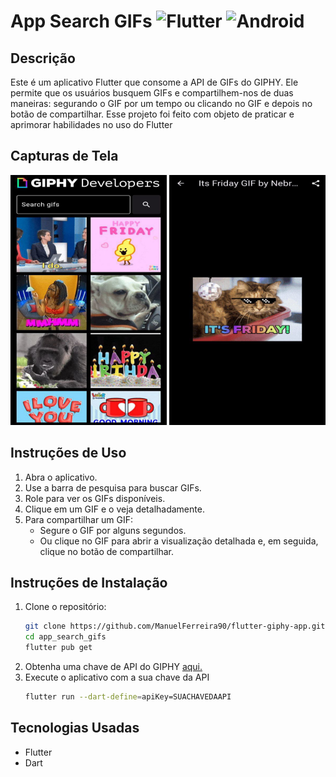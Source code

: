 # App Search GIFs   ![Flutter](https://img.shields.io/badge/Flutter-%2302569B.svg?style=for-the-badge&logo=Flutter&logoColor=white) ![Android](https://img.shields.io/badge/Android-3DDC84?style=for-the-badge&logo=android&logoColor=white)

## Descrição
Este é um aplicativo Flutter que consome a API de GIFs do GIPHY. Ele permite que os usuários busquem GIFs e compartilhem-nos de duas maneiras: segurando o GIF por um tempo ou clicando no GIF e depois no botão de compartilhar. Esse projeto foi feito com objeto de praticar e aprimorar habilidades no uso do Flutter

## Capturas de Tela
<div>
    <img src="./Images_readme/gifs.jpg" alt="Página Inicial" width=250 height=400>
    <img src="./Images_readme/gif_page.jpg" alt="Página do GIF" width=250 height=400>
</div>

## Instruções de Uso
1. Abra o aplicativo.
2. Use a barra de pesquisa para buscar GIFs.
3. Role para ver os GIFs disponíveis.
4. Clique em um GIF e o veja detalhadamente.
5. Para compartilhar um GIF:
   - Segure o GIF por alguns segundos.
   - Ou clique no GIF para abrir a visualização detalhada e, em seguida, clique no botão de compartilhar.

## Instruções de Instalação
1. Clone o repositório:
   ```bash
   git clone https://github.com/ManuelFerreira90/flutter-giphy-app.git
   cd app_search_gifs
   flutter pub get
2. Obtenha uma chave de API do GIPHY [aqui.](https://developers.giphy.com/)
3. Execute o aplicativo com a sua chave da API
   ```bash
   flutter run --dart-define=apiKey=SUACHAVEDAAPI
   ```

## Tecnologias Usadas
- Flutter
- Dart
